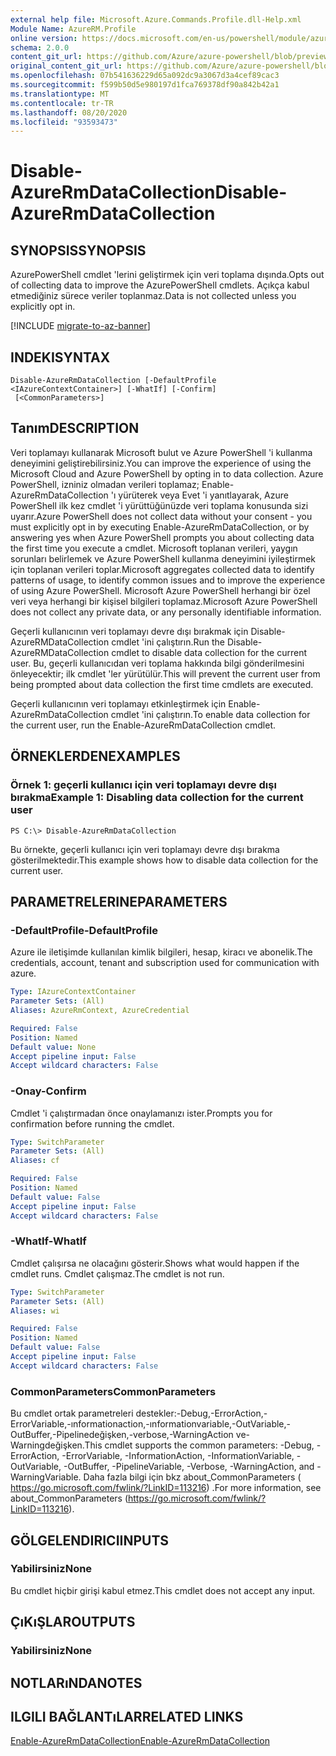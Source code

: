 ```yaml
---
external help file: Microsoft.Azure.Commands.Profile.dll-Help.xml
Module Name: AzureRM.Profile
online version: https://docs.microsoft.com/en-us/powershell/module/azurerm.profile/disable-azurermdatacollection
schema: 2.0.0
content_git_url: https://github.com/Azure/azure-powershell/blob/preview/src/ResourceManager/Profile/Commands.Profile/help/Disable-AzureRmDataCollection.md
original_content_git_url: https://github.com/Azure/azure-powershell/blob/preview/src/ResourceManager/Profile/Commands.Profile/help/Disable-AzureRmDataCollection.md
ms.openlocfilehash: 07b541636229d65a092dc9a3067d3a4cef89cac3
ms.sourcegitcommit: f599b50d5e980197d1fca769378df90a842b42a1
ms.translationtype: MT
ms.contentlocale: tr-TR
ms.lasthandoff: 08/20/2020
ms.locfileid: "93593473"
---
```

# <span data-ttu-id="430a4-101">Disable-AzureRmDataCollection</span><span class="sxs-lookup"><span data-stu-id="430a4-101">Disable-AzureRmDataCollection</span></span>

## <span data-ttu-id="430a4-102">SYNOPSIS</span><span class="sxs-lookup"><span data-stu-id="430a4-102">SYNOPSIS</span></span>
<span data-ttu-id="430a4-103">AzurePowerShell cmdlet 'lerini geliştirmek için veri toplama dışında.</span><span class="sxs-lookup"><span data-stu-id="430a4-103">Opts out of collecting data to improve the AzurePowerShell cmdlets.</span></span> <span data-ttu-id="430a4-104">Açıkça kabul etmediğiniz sürece veriler toplanmaz.</span><span class="sxs-lookup"><span data-stu-id="430a4-104">Data is not collected unless you explicitly opt in.</span></span>

[!INCLUDE [migrate-to-az-banner](../../includes/migrate-to-az-banner.md)]

## <span data-ttu-id="430a4-105">INDEKI</span><span class="sxs-lookup"><span data-stu-id="430a4-105">SYNTAX</span></span>

```
Disable-AzureRmDataCollection [-DefaultProfile <IAzureContextContainer>] [-WhatIf] [-Confirm]
 [<CommonParameters>]
```

## <span data-ttu-id="430a4-106">Tanım</span><span class="sxs-lookup"><span data-stu-id="430a4-106">DESCRIPTION</span></span>
<span data-ttu-id="430a4-107">Veri toplamayı kullanarak Microsoft bulut ve Azure PowerShell 'i kullanma deneyimini geliştirebilirsiniz.</span><span class="sxs-lookup"><span data-stu-id="430a4-107">You can improve the experience of using the Microsoft Cloud and Azure PowerShell by opting in to data collection.</span></span>
<span data-ttu-id="430a4-108">Azure PowerShell, izniniz olmadan verileri toplamaz; Enable-AzureRmDataCollection 'ı yürüterek veya Evet 'i yanıtlayarak, Azure PowerShell ilk kez cmdlet 'i yürüttüğünüzde veri toplama konusunda sizi uyarır.</span><span class="sxs-lookup"><span data-stu-id="430a4-108">Azure PowerShell does not collect data without your consent - you must explicitly opt in by executing Enable-AzureRmDataCollection, or by answering yes when Azure PowerShell prompts you about collecting data the first time you execute a cmdlet.</span></span>
<span data-ttu-id="430a4-109">Microsoft toplanan verileri, yaygın sorunları belirlemek ve Azure PowerShell kullanma deneyimini iyileştirmek için toplanan verileri toplar.</span><span class="sxs-lookup"><span data-stu-id="430a4-109">Microsoft aggregates collected data to identify patterns of usage, to identify common issues and to improve the experience of using Azure PowerShell.</span></span>
<span data-ttu-id="430a4-110">Microsoft Azure PowerShell herhangi bir özel veri veya herhangi bir kişisel bilgileri toplamaz.</span><span class="sxs-lookup"><span data-stu-id="430a4-110">Microsoft Azure PowerShell does not collect any private data, or any personally identifiable information.</span></span>

<span data-ttu-id="430a4-111">Geçerli kullanıcının veri toplamayı devre dışı bırakmak için Disable-AzureRMDataCollection cmdlet 'ini çalıştırın.</span><span class="sxs-lookup"><span data-stu-id="430a4-111">Run the Disable-AzureRMDataCollection cmdlet to disable data collection for the current user.</span></span>
<span data-ttu-id="430a4-112">Bu, geçerli kullanıcıdan veri toplama hakkında bilgi gönderilmesini önleyecektir; ilk cmdlet 'ler yürütülür.</span><span class="sxs-lookup"><span data-stu-id="430a4-112">This will prevent the current user from being prompted about data collection the first time cmdlets are executed.</span></span>

<span data-ttu-id="430a4-113">Geçerli kullanıcının veri toplamayı etkinleştirmek için Enable-AzureRmDataCollection cmdlet 'ini çalıştırın.</span><span class="sxs-lookup"><span data-stu-id="430a4-113">To enable data collection for the current user, run the Enable-AzureRmDataCollection cmdlet.</span></span>

## <span data-ttu-id="430a4-114">ÖRNEKLERDEN</span><span class="sxs-lookup"><span data-stu-id="430a4-114">EXAMPLES</span></span>

### <span data-ttu-id="430a4-115">Örnek 1: geçerli kullanıcı için veri toplamayı devre dışı bırakma</span><span class="sxs-lookup"><span data-stu-id="430a4-115">Example 1: Disabling data collection for the current user</span></span>
```
PS C:\> Disable-AzureRmDataCollection
```

<span data-ttu-id="430a4-116">Bu örnekte, geçerli kullanıcı için veri toplamayı devre dışı bırakma gösterilmektedir.</span><span class="sxs-lookup"><span data-stu-id="430a4-116">This example shows how to disable data collection for the current user.</span></span> 

## <span data-ttu-id="430a4-117">PARAMETRELERINE</span><span class="sxs-lookup"><span data-stu-id="430a4-117">PARAMETERS</span></span>

### <span data-ttu-id="430a4-118">-DefaultProfile</span><span class="sxs-lookup"><span data-stu-id="430a4-118">-DefaultProfile</span></span>
<span data-ttu-id="430a4-119">Azure ile iletişimde kullanılan kimlik bilgileri, hesap, kiracı ve abonelik.</span><span class="sxs-lookup"><span data-stu-id="430a4-119">The credentials, account, tenant and subscription used for communication with azure.</span></span>

```yaml
Type: IAzureContextContainer
Parameter Sets: (All)
Aliases: AzureRmContext, AzureCredential

Required: False
Position: Named
Default value: None
Accept pipeline input: False
Accept wildcard characters: False
```

### <span data-ttu-id="430a4-120">-Onay</span><span class="sxs-lookup"><span data-stu-id="430a4-120">-Confirm</span></span>
<span data-ttu-id="430a4-121">Cmdlet 'i çalıştırmadan önce onaylamanızı ister.</span><span class="sxs-lookup"><span data-stu-id="430a4-121">Prompts you for confirmation before running the cmdlet.</span></span>

```yaml
Type: SwitchParameter
Parameter Sets: (All)
Aliases: cf

Required: False
Position: Named
Default value: False
Accept pipeline input: False
Accept wildcard characters: False
```

### <span data-ttu-id="430a4-122">-WhatIf</span><span class="sxs-lookup"><span data-stu-id="430a4-122">-WhatIf</span></span>
<span data-ttu-id="430a4-123">Cmdlet çalışırsa ne olacağını gösterir.</span><span class="sxs-lookup"><span data-stu-id="430a4-123">Shows what would happen if the cmdlet runs.</span></span> <span data-ttu-id="430a4-124">Cmdlet çalışmaz.</span><span class="sxs-lookup"><span data-stu-id="430a4-124">The cmdlet is not run.</span></span>

```yaml
Type: SwitchParameter
Parameter Sets: (All)
Aliases: wi

Required: False
Position: Named
Default value: False
Accept pipeline input: False
Accept wildcard characters: False
```

### <span data-ttu-id="430a4-125">CommonParameters</span><span class="sxs-lookup"><span data-stu-id="430a4-125">CommonParameters</span></span>
<span data-ttu-id="430a4-126">Bu cmdlet ortak parametreleri destekler:-Debug,-ErrorAction,-ErrorVariable,-ınformationaction,-ınformationvariable,-OutVariable,-OutBuffer,-Pipelinedeğişken,-verbose,-WarningAction ve-Warningdeğişken.</span><span class="sxs-lookup"><span data-stu-id="430a4-126">This cmdlet supports the common parameters: -Debug, -ErrorAction, -ErrorVariable, -InformationAction, -InformationVariable, -OutVariable, -OutBuffer, -PipelineVariable, -Verbose, -WarningAction, and -WarningVariable.</span></span> <span data-ttu-id="430a4-127">Daha fazla bilgi için bkz about_CommonParameters ( https://go.microsoft.com/fwlink/?LinkID=113216) .</span><span class="sxs-lookup"><span data-stu-id="430a4-127">For more information, see about_CommonParameters (https://go.microsoft.com/fwlink/?LinkID=113216).</span></span>

## <span data-ttu-id="430a4-128">GÖLGELENDIRICI</span><span class="sxs-lookup"><span data-stu-id="430a4-128">INPUTS</span></span>

### <span data-ttu-id="430a4-129">Yabilirsiniz</span><span class="sxs-lookup"><span data-stu-id="430a4-129">None</span></span>
<span data-ttu-id="430a4-130">Bu cmdlet hiçbir girişi kabul etmez.</span><span class="sxs-lookup"><span data-stu-id="430a4-130">This cmdlet does not accept any input.</span></span>

## <span data-ttu-id="430a4-131">ÇıKıŞLAR</span><span class="sxs-lookup"><span data-stu-id="430a4-131">OUTPUTS</span></span>

### <span data-ttu-id="430a4-132">Yabilirsiniz</span><span class="sxs-lookup"><span data-stu-id="430a4-132">None</span></span>

## <span data-ttu-id="430a4-133">NOTLARıNDA</span><span class="sxs-lookup"><span data-stu-id="430a4-133">NOTES</span></span>

## <span data-ttu-id="430a4-134">ILGILI BAĞLANTıLAR</span><span class="sxs-lookup"><span data-stu-id="430a4-134">RELATED LINKS</span></span>

[<span data-ttu-id="430a4-135">Enable-AzureRmDataCollection</span><span class="sxs-lookup"><span data-stu-id="430a4-135">Enable-AzureRmDataCollection</span></span>](./Enable-AzureRmDataCollection.md)

